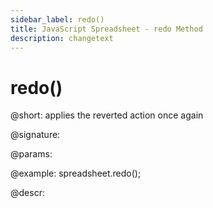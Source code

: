 ```yaml
---
sidebar_label: redo()
title: JavaScript Spreadsheet - redo Method
description: changetext
---
```


# redo()

@short: applies the reverted action once again

@signature:

@params:

@example:
spreadsheet.redo();

@descr:
